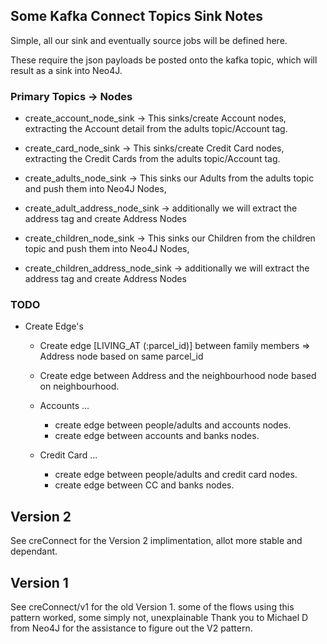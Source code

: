 ## Some Kafka Connect Topics Sink Notes

Simple, all our sink and eventually source jobs will be defined here.

These require the json payloads be posted onto the kafka topic, which will result as a sink into Neo4J.

### Primary Topics -> Nodes

- create_account_node_sink -> This sinks/create Account nodes, extracting the Account detail from the adults topic/Account tag. 
  
- create_card_node_sink -> This sinks/create Credit Card nodes, extracting the Credit Cards from the adults topic/Account tag. 

- create_adults_node_sink -> This sinks our Adults from the adults topic and push them into Neo4J Nodes, 

- create_adult_address_node_sink -> additionally we will extract the address tag and create Address Nodes

- create_children_node_sink -> This sinks our Children from the children topic and push them into Neo4J Nodes, 

- create_children_address_node_sink -> additionally we will extract the address tag and create Address Nodes


### TODO

- Create Edge's
  - Create edge [LIVING_AT (:parcel_id)] between family members => Address node based on same parcel_id 

  - Create edge between Address and the neighbourhood node based on neighbourhood.

  - Accounts ... 
    - create edge between people/adults and accounts nodes.
    - create edge between accounts and banks nodes.

  - Credit Card ... 
    - create edge between people/adults and credit card nodes.
    - create edge between CC and banks nodes.



## Version 2

See creConnect for the Version 2 implimentation, allot more stable and dependant. 

## Version 1

See creConnect/v1 for the old Version 1. some of the flows using this pattern worked, some simply not, unexplainable
Thank you to Michael D from Neo4J for the assistance to figure out the V2 pattern.